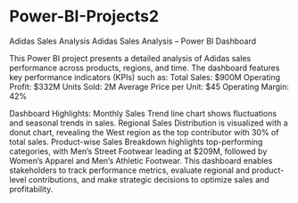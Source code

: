 # Power-BI-Projects2
Adidas Sales Analysis
Adidas Sales Analysis – Power BI Dashboard

This Power BI project presents a detailed analysis of Adidas sales performance across products, regions, and time. The dashboard features key performance indicators (KPIs) such as:
Total Sales: $900M
Operating Profit: $332M
Units Sold: 2M
Average Price per Unit: $45
Operating Margin: 42%

Dashboard Highlights:
Monthly Sales Trend line chart shows fluctuations and seasonal trends in sales.
Regional Sales Distribution is visualized with a donut chart, revealing the West region as the top contributor with 30% of total sales.
Product-wise Sales Breakdown highlights top-performing categories, with Men’s Street Footwear leading at $209M, followed by Women’s Apparel and Men’s Athletic Footwear.
This dashboard enables stakeholders to track performance metrics, evaluate regional and product-level contributions, and make strategic decisions to optimize sales and profitability.
